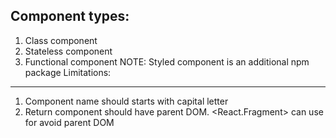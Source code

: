 Component types:
----------------
1. Class component
2. Stateless component
3. Functional component
NOTE: Styled component is an additional npm package
Limitations:
------------
1. Component name should starts with capital letter
2. Return component should have parent DOM. <React.Fragment> can use for avoid parent DOM